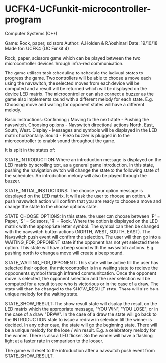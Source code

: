 # UCFK4-UCFunkit-microcontroller-program
Computer Systems (C++)

Game: Rock, paper, scissors Author: A.Holden & R.Yoshinari Date: 19/10/18 Made for: UCFK4 (UC Funkit 4)

Rock, paper, scissors game which can be played between the two microcontroller devices through infra-red communication.

The game utilises task scheduling to schedule the indivual states to progress the game. Two controllers will be able to choose a move each using the navswitch, the selected moves from each device will be computed and a result will be returned which will be displayed on the device LED matrix. The microcontroller can also connect a buzzer as the game also implements sound with a different melody for each state. E.g. Choosing move and waiting for opponent states will have a different melody.

Basic Instructions: Confirming / Moving to the next state - Pushing the navswitch. Choosing options - Navswitch directional actions North, East, South, West. Display - Messages and symbols will be displayed in the LED matrix horizontally. Sound - Piezo buzzer is plugged in to the microcontroller to enable sound throughout the game.

It is split in the states of:

STATE_INTRODUCTION: Where an introduction message is displayed on the LED matrix by scrolling text, as a general game introduction. In this state, pushing the navigation switch will change the state to the following state of the scheduler. An introduction melody will also be played through the buzzer.

STATE_INITIAL_INSTUCTIONS: The choose your option message is desplayed on the LED matrix. It will ask the user to choose an option. A push navswitch action will confirm that you are ready to choose a move and change the state to the choose options state.

STATE_CHOOSE_OPTIONS: In this state, the user can choose between 'P' = Paper, 'S' = Scissors, 'R' = Rock. Where the option is displayed on the LED matrix with the appropriate letter symbol. The symbol can then be changed with the navswitch button actions (NORTH, WEST, SOUTH, EAST). The Navswitch push event will confirm the selection. The user will then go into a WAITING_FOR_OPPONENT state if the opponent has not yet selected there option. This state will have a beep sound with the navswitch actions. E.g. pushing north to change a move will create a beep sound.

STATE_WAITING_FOR_OPPONENT: This state will be active till the user has selected their option, the microcontroller is in a waiting state to recieve the oppoonents symbol through infrared communitcation. Once the opponent move is selected, the opponent selection and the user selection will be computed for a result to see who is victorious or in the case of a draw. The state will then be changed to the SHOW_RESULT state. There will also be a unique melody for the waiting state.

STATE_SHOW_RESULT: The show result state will display the result on the LED matrix which the appropriate message, "YOU WIN", "YOU LOSE", or in the case of a draw "DRAW". In the case of a draw the state will go back to the INTRODUCTION state to issue a redraw in selection till the winner is decided. In any other case, the state will go the beginning state. There will be a unique melody for the lose / win result. E.g. a celebratory melody for the winner. There is also a LED flicker. So the winner will have a flashing light at a faster rate in comparison to the looser.

The game will reset to the introduction after a navswitch push event from STATE_SHOW_RESULT.
